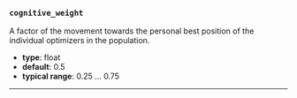 ### `cognitive_weight`

A factor of the movement towards the personal best position 
of the individual optimizers in the population.

  - **type**: float
  - **default**: 0.5
  - **typical range**: 0.25 ... 0.75

---